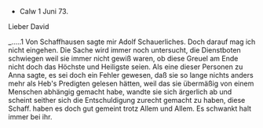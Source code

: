 + Calw 1 Juni 73.

Lieber David

_.....1
Von Schaffhausen sagte mir Adolf Schauerliches. Doch darauf mag ich nicht eingehen. Die Sache wird immer noch untersucht, die Dienstboten schwiegen weil sie immer nicht gewiß waren, ob diese Greuel am Ende nicht doch das Höchste und Heiligste seien. Als eine dieser Personen zu Anna sagte, es sei doch ein Fehler gewesen, daß sie so lange nichts anders mehr als Heb's Predigten gelesen hätten, weil das sie übermäßig von einem Menschen abhängig gemacht habe, wandte sie sich ärgerlich ab und scheint seither sich die Entschuldigung zurecht gemacht zu haben, diese Schaff. haben es doch gut gemeint trotz Allem und Allem. Es schwankt halt immer bei ihr. 